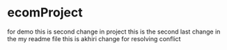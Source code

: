 # ecomProject
for demo
this is second change in project
this is the second last change in the my readme file 
this is akhiri change for resolving conflict
